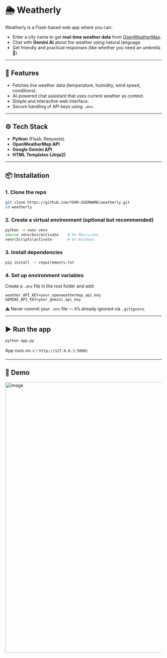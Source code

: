 # 🌦️ Weatherly

Weatherly is a Flask-based web app where you can:
- Enter a city name to get **real-time weather data** from [OpenWeatherMap](https://openweathermap.org/).
- Chat with **Gemini AI** about the weather using natural language.
- Get friendly and practical responses (like whether you need an umbrella 🌂).

---

## 🚀 Features
- Fetches live weather data (temperature, humidity, wind speed, conditions).
- AI-powered chat assistant that uses current weather as context.
- Simple and interactive web interface.
- Secure handling of API keys using `.env`.

---

## ⚙️ Tech Stack
- **Python** (Flask, Requests)
- **OpenWeatherMap API**
- **Google Gemini API**
- **HTML Templates (Jinja2)**

---

## 📦 Installation

### 1. Clone the repo
```bash
git clone https://github.com/YOUR-USERNAME/weatherly.git
cd weatherly
````

### 2. Create a virtual environment (optional but recommended)

```bash
python -m venv venv
source venv/bin/activate    # On Mac/Linux
venv\Scripts\activate       # On Windows
```

### 3. Install dependencies

```bash
pip install -r requirements.txt
```

### 4. Set up environment variables

Create a `.env` file in the root folder and add:

```
weather_API_KEY=your_openweathermap_api_key
GEMINI_API_KEY=your_gemini_api_key
```

⚠️ Never commit your `.env` file — it’s already ignored via `.gitignore`.

---

## ▶️ Run the app

```bash
python app.py
```

App runs on:
👉 `http://127.0.0.1:5000/`

---

## 📸 Demo

<img width="1919" height="870" alt="image" src="https://github.com/user-attachments/assets/39c32799-7d61-44f4-b0eb-1653dad3d299" />



